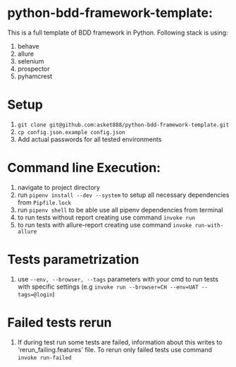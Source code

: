 # python-bdd-framework-template:
This is a full template of BDD framework in Python. Following stack is using:
1. behave
2. allure
3. selenium
4. prospector
5. pyhamcrest

# Setup
1. `git clone git@github.com:asket888/python-bdd-framework-template.git`
2. `cp config.json.example config.json`
3. Add actual passwords for all tested environments

# Command line Execution:
1. navigate to project directory
2. run `pipenv install --dev --system` to setup all necessary dependencies from `Pipfile.lock`
3. run `pipenv shell` to be able use all pipenv dependencies from terminal
4. to run tests without report creating use command `invoke run`
5. to run tests with allure-report creating use command `invoke run-with-allure`

# Tests parametrization
1. use `--env, --browser, --tags` parameters with your cmd to run tests with specific settings
(e.g `invoke run --browser=CH --env=UAT --tags=@login`)

# Failed tests rerun
1. If during test run some tests are failed, information about this writes to 'rerun_failing.features' file.
To rerun only failed tests use command `invoke run-failed`
